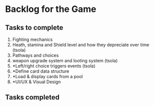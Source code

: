 # Backlog for the Game

## Tasks to complete
1) Fighting mechanics
2) Heath, stamina and Shield level and how they depreciate over time (tsola)
3) Pathways and choices 
4) weapon upgrade system and looting system (tsola)
5) *Left/right choice triggers events (tsola)
6) *Define card data structure
7) *Load & display cards from a pool
8) *UI/UX & Visual Design



## Tasks completed
